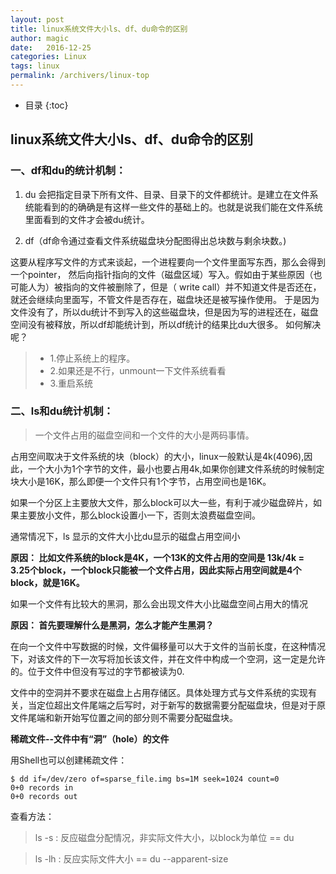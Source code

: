 ```yaml
---
layout: post
title: linux系统文件大小ls、df、du命令的区别
author: magic
date:   2016-12-25
categories: Linux
tags: linux
permalink: /archivers/linux-top
---
```

* 目录
{:toc}

## linux系统文件大小ls、df、du命令的区别


### 一、df和du的统计机制：

1. du 会把指定目录下所有文件、目录、目录下的文件都统计。是建立在文件系统能看到的的确确是有这样一些文件的基础上的。也就是说我们能在文件系统里面看到的文件才会被du统计。

2. df（df命令通过查看文件系统磁盘块分配图得出总块数与剩余块数。)
        
这要从程序写文件的方式来谈起，一个进程要向一个文件里面写东西，那么会得到一个pointer，
然后向指针指向的文件（磁盘区域）写入。假如由于某些原因（也可能人为）被指向的文件被删除了，但是（ write call）并不知道文件是否还在，就还会继续向里面写，不管文件是否存在，磁盘块还是被写操作使用。
于是因为文件没有了，所以du统计不到写入的这些磁盘块，但是因为写的进程还在，磁盘空间没有被释放，所以df却能统计到，所以df统计的结果比du大很多。
如何解决呢？

>* 1.停止系统上的程序。
>* 2.如果还是不行，unmount一下文件系统看看
>* 3.重启系统

### 二、ls和du统计机制：
> 一个文件占用的磁盘空间和一个文件的大小是两码事情。

占用空间取决于文件系统的块（block）的大小，linux一般默认是4k(4096),因此，一个大小为1个字节的文件，最小也要占用4k,如果你创建文件系统的时候制定块大小是16K，那么即便一个文件只有1个字节，占用空间也是16K。

如果一个分区上主要放大文件，那么block可以大一些，有利于减少磁盘碎片，如果主要放小文件，那么block设置小一下，否则太浪费磁盘空间。

通常情况下，ls 显示的文件大小比du显示的磁盘占用空间小

**原因：   比如文件系统的block是4K，一个13K的文件占用的空间是 13k/4k = 3.25个block，一个block只能被一个文件占用，因此实际占用空间就是4个block，就是16K。**

如果一个文件有比较大的黑洞，那么会出现文件大小比磁盘空间占用大的情况

**原因：   首先要理解什么是黑洞，怎么才能产生黑洞？**

在向一个文件中写数据的时候，文件偏移量可以大于文件的当前长度，在这种情况下，对该文件的下一次写将加长该文件，并在文件中构成一个空洞，这一定是允许的。位于文件中但没有写过的字节都被读为0.

文件中的空洞并不要求在磁盘上占用存储区。具体处理方式与文件系统的实现有关，当定位超出文件尾端之后写时，对于新写的数据需要分配磁盘块，但是对于原文件尾端和新开始写位置之间的部分则不需要分配磁盘块。

**稀疏文件--文件中有“洞”（hole）的文件**

用Shell也可以创建稀疏文件：

```
$ dd if=/dev/zero of=sparse_file.img bs=1M seek=1024 count=0
0+0 records in
0+0 records out
```

查看方法：

> ls -s  : 反应磁盘分配情况，非实际文件大小，以block为单位    == du

> ls -lh : 反应实际文件大小    == du --apparent-size